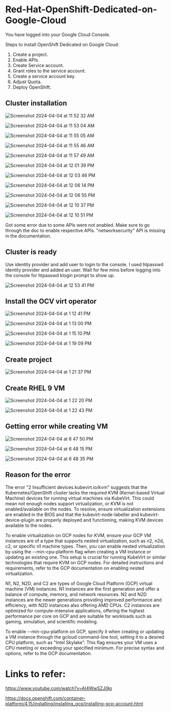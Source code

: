 # Red-Hat-OpenShift-Dedicated-on-Google-Cloud

You have logged into your Google Cloud Console.
 
Steps to install OpenShift Dedicated on Google Cloud:
1. Create a project.
2. Enable APIs.
3. Create Service account.
4. Grant roles to the service account.
5. Create a service account key.
6. Adjust Quota.
7. Deploy OpenShift.

## Cluster installation

![Screenshot 2024-04-04 at 11 52 32 AM](https://github.com/BidGithub2022/Red-Hat-OpenShift-Dedicated-on-Google-Cloud/assets/113651761/e539fc8b-e55d-4f6d-b76d-1b652cbee9f1)

![Screenshot 2024-04-04 at 11 53 04 AM](https://github.com/BidGithub2022/Red-Hat-OpenShift-Dedicated-on-Google-Cloud/assets/113651761/82cd8a36-3ae8-4200-be92-17d9cedc3d72)

![Screenshot 2024-04-04 at 11 55 05 AM](https://github.com/BidGithub2022/Red-Hat-OpenShift-Dedicated-on-Google-Cloud/assets/113651761/5a479e53-2b62-4dfa-9a4a-dc4549542d48)

![Screenshot 2024-04-04 at 11 55 46 AM](https://github.com/BidGithub2022/Red-Hat-OpenShift-Dedicated-on-Google-Cloud/assets/113651761/3820ec3d-d396-474a-8646-59791b17e095)

![Screenshot 2024-04-04 at 11 57 49 AM](https://github.com/BidGithub2022/Red-Hat-OpenShift-Dedicated-on-Google-Cloud/assets/113651761/b46d59de-f569-4aa1-b8e1-8e2976363490)

![Screenshot 2024-04-04 at 12 01 39 PM](https://github.com/BidGithub2022/Red-Hat-OpenShift-Dedicated-on-Google-Cloud/assets/113651761/b431b927-0132-4476-90b3-32a1472a3cbf)

![Screenshot 2024-04-04 at 12 03 46 PM](https://github.com/BidGithub2022/Red-Hat-OpenShift-Dedicated-on-Google-Cloud/assets/113651761/349bb5c3-3295-4a4d-8294-7be64e5506e2)

![Screenshot 2024-04-04 at 12 06 14 PM](https://github.com/BidGithub2022/Red-Hat-OpenShift-Dedicated-on-Google-Cloud/assets/113651761/ad506782-0306-4fbe-9ea8-eacde59dc0ef)

![Screenshot 2024-04-04 at 12 06 55 PM](https://github.com/BidGithub2022/Red-Hat-OpenShift-Dedicated-on-Google-Cloud/assets/113651761/f9c50305-bf58-4bae-8162-56737b960ddd)

![Screenshot 2024-04-04 at 12 10 37 PM](https://github.com/BidGithub2022/Red-Hat-OpenShift-Dedicated-on-Google-Cloud/assets/113651761/c4fd05e2-c172-4391-9422-cffb21b38faa)

![Screenshot 2024-04-04 at 12 10 51 PM](https://github.com/BidGithub2022/Red-Hat-OpenShift-Dedicated-on-Google-Cloud/assets/113651761/2092a5a7-8832-495e-842c-77b5f349354c)

Got some error due to some APIs were not anabled. Make sure to go through the doc  to enable respective APIs. "networksecurity" API is missing in the documentation.

## Cluster is ready

Use identity provider  and add user to login to the console. I used htpasswd identity provider and added an user. Wait for few mins before logging into the console for htpasswd klogin prompt to show up.

![Screenshot 2024-04-04 at 12 53 41 PM](https://github.com/BidGithub2022/Red-Hat-OpenShift-Dedicated-on-Google-Cloud/assets/113651761/769dc986-39e3-41db-84cf-0931fb9f0a77)

## Install the OCV virt operator

![Screenshot 2024-04-04 at 1 12 41 PM](https://github.com/BidGithub2022/Red-Hat-OpenShift-Dedicated-on-Google-Cloud/assets/113651761/37214ea7-d152-4193-8b49-4450fa42e368)

![Screenshot 2024-04-04 at 1 13 00 PM](https://github.com/BidGithub2022/Red-Hat-OpenShift-Dedicated-on-Google-Cloud/assets/113651761/ed7cac50-a717-408e-9348-367abc974a12)

![Screenshot 2024-04-04 at 1 15 10 PM](https://github.com/BidGithub2022/Red-Hat-OpenShift-Dedicated-on-Google-Cloud/assets/113651761/d4aeaa2c-2aec-4beb-aac0-c8e1d70a97e9)

![Screenshot 2024-04-04 at 1 19 09 PM](https://github.com/BidGithub2022/Red-Hat-OpenShift-Dedicated-on-Google-Cloud/assets/113651761/bb6174f9-c435-4f88-825a-97fec143f2d8)

## Create project

![Screenshot 2024-04-04 at 1 21 37 PM](https://github.com/BidGithub2022/Red-Hat-OpenShift-Dedicated-on-Google-Cloud/assets/113651761/6d00cbf2-b0c0-4f9a-9fe8-0ddbbf663b4e)

## Create RHEL 9 VM

![Screenshot 2024-04-04 at 1 22 20 PM](https://github.com/BidGithub2022/Red-Hat-OpenShift-Dedicated-on-Google-Cloud/assets/113651761/b3f33531-e1fe-433c-a5bb-59cc806fcb1a)

![Screenshot 2024-04-04 at 1 22 43 PM](https://github.com/BidGithub2022/Red-Hat-OpenShift-Dedicated-on-Google-Cloud/assets/113651761/4d1549d0-36fa-4350-b5aa-15c5aa6630df)

## Getting error while creating VM

![Screenshot 2024-04-04 at 6 47 50 PM](https://github.com/BidGithub2022/Red-Hat-OpenShift-Dedicated-on-Google-Cloud/assets/113651761/d9a85d39-5111-4d30-ae8a-9e55480c22d8)

![Screenshot 2024-04-04 at 6 48 15 PM](https://github.com/BidGithub2022/Red-Hat-OpenShift-Dedicated-on-Google-Cloud/assets/113651761/7ce9b39d-5627-427b-8038-b4fdca806068)

![Screenshot 2024-04-04 at 6 48 35 PM](https://github.com/BidGithub2022/Red-Hat-OpenShift-Dedicated-on-Google-Cloud/assets/113651761/0f0a36ca-2b28-46b6-8b00-a322428593de)


## Reason for the error
The error "2 Insufficient devices.kubevirt.io/kvm" suggests that the Kubernetes/OpenShift cluster lacks the required KVM (Kernel-based Virtual Machine) devices for running virtual machines via KubeVirt. This could mean not enough nodes support virtualization, or KVM is not enabled/available on the nodes. To resolve, ensure virtualization extensions are enabled in the BIOS and that the kubevirt-node-labeller and kubevirt-device-plugin are properly deployed and functioning, making KVM devices available to the nodes.

To enable virtualization on GCP nodes for KVM, ensure your GCP VM instances are of a type that supports nested virtualization, such as n2, n2d, c2, or specific n1 machine types. Then, you can enable nested virtualization by using the --min-cpu-platform flag when creating a VM instance or updating an existing one. This setup is crucial for running KubeVirt or similar technologies that require KVM on GCP nodes. For detailed instructions and requirements, refer to the GCP documentation on enabling nested virtualization.

N1, N2, N2D, and C2 are types of Google Cloud Platform (GCP) virtual machine (VM) instances. N1 instances are the first generation and offer a balance of compute, memory, and network resources. N2 and N2D instances are the newer generations providing improved performance and efficiency, with N2D instances also offering AMD CPUs. C2 instances are optimized for compute-intensive applications, offering the highest performance per core on GCP and are suitable for workloads such as gaming, simulation, and scientific modeling.

To enable --min-cpu-platform on GCP, specify it when creating or updating a VM instance through the gcloud command-line tool, setting it to a desired CPU platform, such as "Intel Skylake". This flag ensures your VM uses a CPU meeting or exceeding your specified minimum. For precise syntax and options, refer to the GCP documentation.



















# Links to refer:
https://www.youtube.com/watch?v=AI4WwSZJi9g

https://docs.openshift.com/container-platform/4.15/installing/installing_gcp/installing-gcp-account.html

